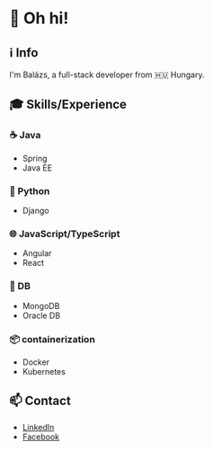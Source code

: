 # 👋 Oh hi!

## ℹ️ Info
I'm Balázs, a full-stack developer from 🇭🇺 Hungary.

## 🎓 Skills/Experience

### ☕ Java
- Spring
- Java EE

### 🐍 Python
- Django

### 🌐 JavaScript/TypeScript
- Angular
- React

### 💾 DB
- MongoDB
- Oracle DB

### 📦 containerization
- Docker
- Kubernetes

## 📫 Contact
- [LinkedIn](https://www.linkedin.com/in/bal%C3%A1zs-m%C3%A1rton-a4a020117/)
- [Facebook](https://www.facebook.com/balazs.marton)
